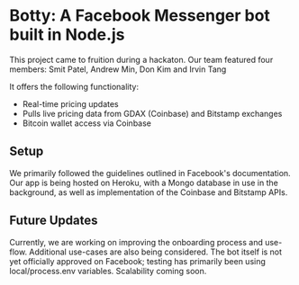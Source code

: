 # Botty: A Facebook Messenger bot built in Node.js

This project came to fruition during a hackaton. Our team featured four members: Smit Patel, Andrew Min, Don Kim and Irvin Tang

It offers the following functionality:

* Real-time pricing updates
* Pulls live pricing data from GDAX (Coinbase) and Bitstamp exchanges
* Bitcoin wallet access via Coinbase

## Setup

We primarily followed the guidelines outlined in Facebook's documentation. Our app is being hosted on Heroku, with a Mongo database in use in the background, as well as implementation of the Coinbase and Bitstamp APIs.

## Future Updates

Currently, we are working on improving the onboarding process and use-flow. Additional use-cases are also being considered. The bot itself is not yet officially approved on Facebook; testing has primarily been using local/process.env variables. Scalability coming soon.
